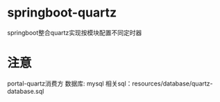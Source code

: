 # springboot-quartz
springboot整合quartz实现按模块配置不同定时器


# 注意
portal-quartz消费方
数据库: mysql
相关sql：resources/database/quartz-database.sql